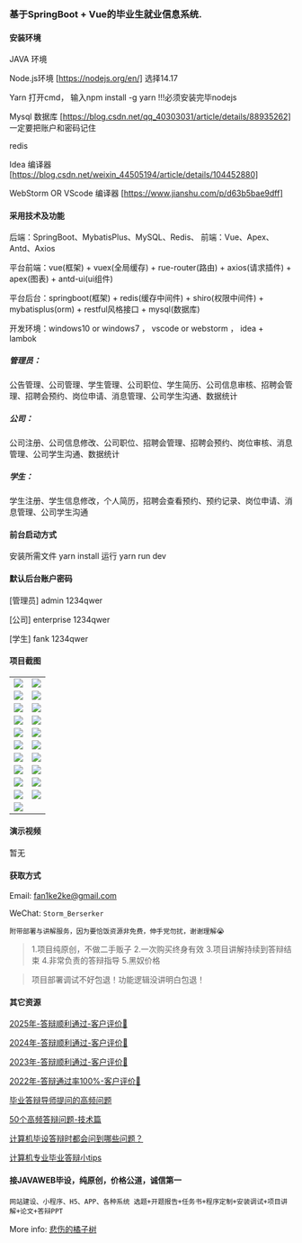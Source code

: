 ### 基于SpringBoot + Vue的毕业生就业信息系统.

#### 安装环境

JAVA 环境 

Node.js环境 [https://nodejs.org/en/] 选择14.17

Yarn 打开cmd， 输入npm install -g yarn !!!必须安装完毕nodejs

Mysql 数据库 [https://blog.csdn.net/qq_40303031/article/details/88935262] 一定要把账户和密码记住

redis

Idea 编译器 [https://blog.csdn.net/weixin_44505194/article/details/104452880]

WebStorm OR VScode 编译器 [https://www.jianshu.com/p/d63b5bae9dff]

#### 采用技术及功能

后端：SpringBoot、MybatisPlus、MySQL、Redis、
前端：Vue、Apex、Antd、Axios

平台前端：vue(框架) + vuex(全局缓存) + rue-router(路由) + axios(请求插件) + apex(图表)  + antd-ui(ui组件)

平台后台：springboot(框架) + redis(缓存中间件) + shiro(权限中间件) + mybatisplus(orm) + restful风格接口 + mysql(数据库)

开发环境：windows10 or windows7 ， vscode or webstorm ， idea + lambok

##### 管理员：
公告管理、公司管理、学生管理、公司职位、学生简历、公司信息审核、招聘会管理、招聘会预约、岗位申请、消息管理、公司学生沟通、数据统计

##### 公司：
公司注册、公司信息修改、公司职位、招聘会管理、招聘会预约、岗位审核、消息管理、公司学生沟通、数据统计

##### 学生：
学生注册、学生信息修改，个人简历，招聘会查看预约、预约记录、岗位申请、消息管理、公司学生沟通


#### 前台启动方式
安装所需文件 yarn install 
运行 yarn run dev

#### 默认后台账户密码
[管理员]
admin
1234qwer

[公司]
enterprise
1234qwer

[学生]
fank
1234qwer
#### 项目截图

|  |  |
|---------------------|---------------------|
| ![](https://fank-bucket-oss.oss-cn-beijing.aliyuncs.com/img/1728477337683.png) | ![](https://fank-bucket-oss.oss-cn-beijing.aliyuncs.com/img/1728477497506.png) |
| ![](https://fank-bucket-oss.oss-cn-beijing.aliyuncs.com/img/1728477715466.png) | ![](https://fank-bucket-oss.oss-cn-beijing.aliyuncs.com/img/1728477482568.png) |
| ![](https://fank-bucket-oss.oss-cn-beijing.aliyuncs.com/img/1728477702846.png) | ![](https://fank-bucket-oss.oss-cn-beijing.aliyuncs.com/img/1728477467370.png) |
| ![](https://fank-bucket-oss.oss-cn-beijing.aliyuncs.com/img/1728477630649.png) | ![](https://fank-bucket-oss.oss-cn-beijing.aliyuncs.com/img/1728477452144.png) |
| ![](https://fank-bucket-oss.oss-cn-beijing.aliyuncs.com/img/1728477603216.png) | ![](https://fank-bucket-oss.oss-cn-beijing.aliyuncs.com/img/1728477439422.png) |
| ![](https://fank-bucket-oss.oss-cn-beijing.aliyuncs.com/img/1728477585933.png) | ![](https://fank-bucket-oss.oss-cn-beijing.aliyuncs.com/img/1728477426360.png) |
| ![](https://fank-bucket-oss.oss-cn-beijing.aliyuncs.com/img/1728477571833.png) | ![](https://fank-bucket-oss.oss-cn-beijing.aliyuncs.com/img/1728477412801.png) |
| ![](https://fank-bucket-oss.oss-cn-beijing.aliyuncs.com/img/1728477556024.png) | ![](https://fank-bucket-oss.oss-cn-beijing.aliyuncs.com/img/1728477399243.png) |
| ![](https://fank-bucket-oss.oss-cn-beijing.aliyuncs.com/img/1728477542193.png) | ![](https://fank-bucket-oss.oss-cn-beijing.aliyuncs.com/img/1728477387634.png) |
| ![](https://fank-bucket-oss.oss-cn-beijing.aliyuncs.com/img/1728477511086.png) | ![](https://fank-bucket-oss.oss-cn-beijing.aliyuncs.com/img/1728477373245.png) |
| ![](https://fank-bucket-oss.oss-cn-beijing.aliyuncs.com/work/936e9baf53eb9a217af4f89c616dc19.png) |

#### 演示视频

暂无

#### 获取方式

Email: fan1ke2ke@gmail.com

WeChat: `Storm_Berserker`

`附带部署与讲解服务，因为要恰饭资源非免费，伸手党勿扰，谢谢理解😭`

> 1.项目纯原创，不做二手贩子 2.一次购买终身有效 3.项目讲解持续到答辩结束 4.非常负责的答辩指导 5.黑奴价格

> 项目部署调试不好包退！功能逻辑没讲明白包退！

#### 其它资源

[2025年-答辩顺利通过-客户评价🍜](https://berserker287.github.io/2025/06/18/2025%E5%B9%B4%E7%AD%94%E8%BE%A9%E9%A1%BA%E5%88%A9%E9%80%9A%E8%BF%87/)

[2024年-答辩顺利通过-客户评价👻](https://berserker287.github.io/2024/06/06/2024%E5%B9%B4%E7%AD%94%E8%BE%A9%E9%A1%BA%E5%88%A9%E9%80%9A%E8%BF%87/)

[2023年-答辩顺利通过-客户评价🐢](https://berserker287.github.io/2023/06/14/2023%E5%B9%B4%E7%AD%94%E8%BE%A9%E9%A1%BA%E5%88%A9%E9%80%9A%E8%BF%87/)

[2022年-答辩通过率100%-客户评价🐣](https://berserker287.github.io/2022/05/25/%E9%A1%B9%E7%9B%AE%E4%BA%A4%E6%98%93%E8%AE%B0%E5%BD%95/)

[毕业答辩导师提问的高频问题](https://berserker287.github.io/2023/06/13/%E6%AF%95%E4%B8%9A%E7%AD%94%E8%BE%A9%E5%AF%BC%E5%B8%88%E6%8F%90%E9%97%AE%E7%9A%84%E9%AB%98%E9%A2%91%E9%97%AE%E9%A2%98/)

[50个高频答辩问题-技术篇](https://berserker287.github.io/2023/06/13/50%E4%B8%AA%E9%AB%98%E9%A2%91%E7%AD%94%E8%BE%A9%E9%97%AE%E9%A2%98-%E6%8A%80%E6%9C%AF%E7%AF%87/)

[计算机毕设答辩时都会问到哪些问题？](https://www.zhihu.com/question/31020988)

[计算机专业毕业答辩小tips](https://zhuanlan.zhihu.com/p/145911029)

#### 接JAVAWEB毕设，纯原创，价格公道，诚信第一

`网站建设、小程序、H5、APP、各种系统 选题+开题报告+任务书+程序定制+安装调试+项目讲解+论文+答辩PPT`

More info: [悲伤的橘子树](https://berserker287.github.io/)
